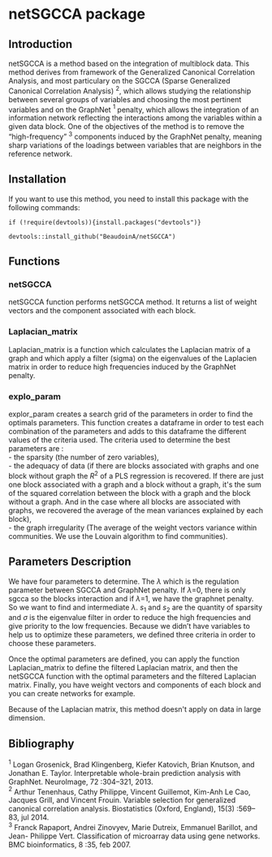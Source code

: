 # netSGCCA package


## Introduction ##

netSGCCA is a method based on the integration of multiblock data. This method derives from framework of the Generalized Canonical Correlation Analysis, and most particulary on the SGCCA (Sparse Generalized Canonical Correlation Analysis) $^2$, which allows studying the relationship between several groups of variables and choosing the most pertinent variables and on the GraphNet $^1$ penalty, which allows the integration of an information network reflecting the interactions among the variables within a given data block. One of the objectives of the method is to remove the “high-frequency” $^3$ components induced by the GraphNet penalty, meaning sharp variations of the loadings between variables that are neighbors in the reference network. 


## Installation ##
If you want to use this method, you need to install this package with the following commands:
```{r, eval=FALSE }
if (!require(devtools)){install.packages("devtools")}

devtools::install_github("BeaudoinA/netSGCCA")
```


## Functions ##

### netSGCCA 
netSGCCA function performs netSGCCA method. It returns a list of weight vectors and the component associated with each block.

### Laplacian_matrix
Laplacian_matrix is a function which calculates the Laplacian matrix of a graph and which apply a filter (sigma) on the eigenvalues of the Laplacien matrix in order to reduce high frequencies induced by the GraphNet penalty.

### explo_param 
explor_param creates a search grid of the parameters in order to find the optimals parameters.
This function creates a dataframe in order to test each combination of the parameters and adds to this
dataframe the different values of the criteria used.
The criteria used to determine the best parameters are : <br/>
    - the sparsity (the number of zero variables),<br/>
    - the adequacy of data (if there are blocks associated with graphs and one block without graph the $R^2$ of a PLS regression is recovered. If there are just one block associated with a graph and a block without a graph, it's the sum of the squared correlation between the block with a graph and the block without a graph. And in the case where all blocks are associated with graphs, we recovered the average of the mean variances explained by each block),<br/>
    - the graph irregularity (The average of the weight vectors variance within communities. We use the Louvain algorithm to find communities).



## Parameters Description ##

We have four parameters to determine. The $\lambda$ which is the regulation parameter between SGCCA and GraphNet penalty. If $\lambda$=0, there is only sgcca so the blocks interaction and if $\lambda$=1, we have the graphnet penalty. So we want to find and intermediate $\lambda$. $s_1$ and $s_2$ are the quantity of sparsity and $\sigma$ is the eigenvalue filter in order to reduce the high frequencies and give priority to the low frequencies. Because we didn’t have variables to help us to optimize these parameters, we defined three criteria in order to choose these parameters. 

Once the optimal parameters are defined, you can apply the function Laplacian_matrix to define the filtered Laplacian matrix, and then the netSGCCA function with the optimal parameters and the filtered Laplacian matrix. Finally, you have weight vectors and components of each block and you can create networks for example.  

Because of the Laplacian matrix, this method doesn't apply on data in large dimension.


## Bibliography
$^1$ Logan Grosenick, Brad Klingenberg, Kiefer Katovich, Brian Knutson, and Jonathan E. Taylor. Interpretable whole-brain prediction analysis with GraphNet. NeuroImage, 72 :304–321, 2013.<br/>
$^2$ Arthur Tenenhaus, Cathy Philippe, Vincent Guillemot, Kim-Anh Le Cao, Jacques Grill, and Vincent Frouin. Variable selection for generalized canonical correlation analysis. Biostatistics (Oxford, England), 15(3) :569–83, jul 2014.<br/>
$^3$ Franck Rapaport, Andrei Zinovyev, Marie Dutreix, Emmanuel Barillot, and Jean- Philippe Vert. Classification of microarray data using gene networks. BMC bioinformatics, 8 :35, feb 2007.<br/>
